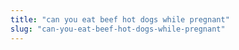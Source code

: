 ```yaml
---
title: "can you eat beef hot dogs while pregnant"
slug: "can-you-eat-beef-hot-dogs-while-pregnant"
---
```



